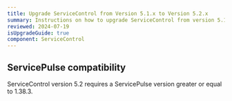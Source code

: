 ```yaml
---
title: Upgrade ServiceControl from Version 5.1.x to Version 5.2.x
summary: Instructions on how to upgrade ServiceControl from version 5.1.x to 5.2.x
reviewed: 2024-07-19
isUpgradeGuide: true
component: ServiceControl
---
```


## ServicePulse compatibility

ServiceControl version 5.2 requires a ServicePulse version greater or equal to 1.38.3.
